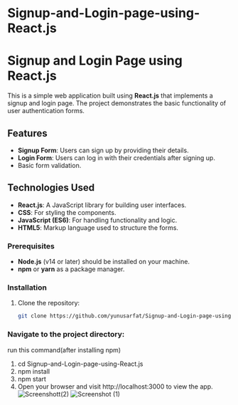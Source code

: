 # Signup-and-Login-page-using-React.js

# Signup and Login Page using React.js

This is a simple web application built using **React.js** that implements a signup and login page. The project demonstrates the basic functionality of user authentication forms.

## Features

- **Signup Form**: Users can sign up by providing their details.
- **Login Form**: Users can log in with their credentials after signing up.
- Basic form validation.

## Technologies Used

- **React.js**: A JavaScript library for building user interfaces.
- **CSS**: For styling the components.
- **JavaScript (ES6)**: For handling functionality and logic.
- **HTML5**: Markup language used to structure the forms.

### Prerequisites

- **Node.js** (v14 or later) should be installed on your machine.
- **npm** or **yarn** as a package manager.

### Installation

1. Clone the repository:

   ```bash
   git clone https://github.com/yunusarfat/Signup-and-Login-page-using-React.js.git


  ### Navigate to the project directory:
  run this command(after installing npm)


1. cd Signup-and-Login-page-using-React.js
2. npm install
3. npm start
4. Open your browser and visit http://localhost:3000 to view the app.
   ![Screenshott(2)](https://github.com/user-attachments/assets/c3a49819-46ca-48f2-863f-091d9e2b3507)
   ![Screenshot (1)](https://github.com/user-attachments/assets/fd17cbd0-a99b-43e2-a2e2-cf7da5a5b74d)

